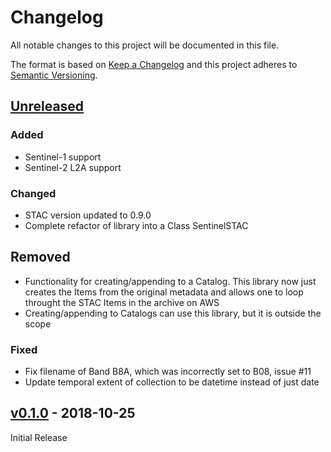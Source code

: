 # Changelog
All notable changes to this project will be documented in this file.

The format is based on [Keep a Changelog](http://keepachangelog.com/en/1.0.0/)
and this project adheres to [Semantic Versioning](http://semver.org/spec/v2.0.0.html).

## [Unreleased]

### Added
- Sentinel-1 support
- Sentinel-2 L2A support

### Changed
- STAC version updated to 0.9.0
- Complete refactor of library into a Class SentinelSTAC

## Removed
- Functionality for creating/appending to a Catalog. This library now just creates the Items from the original metadata and allows one to loop throught the STAC Items in the archive on AWS
- Creating/appending to Catalogs can use this library, but it is outside the scope

### Fixed
- Fix filename of Band B8A, which was incorrectly set to B08, issue #11
- Update temporal extent of collection to be datetime instead of just date

## [v0.1.0] - 2018-10-25

Initial Release

[Unreleased]: https://github.com/sat-utils/sat-stac-sentinel/compare/0.1.0...HEAD
[v0.1.0]: https://github.com/sat-utils/sat-stac-sentinel/tree/0.1.0